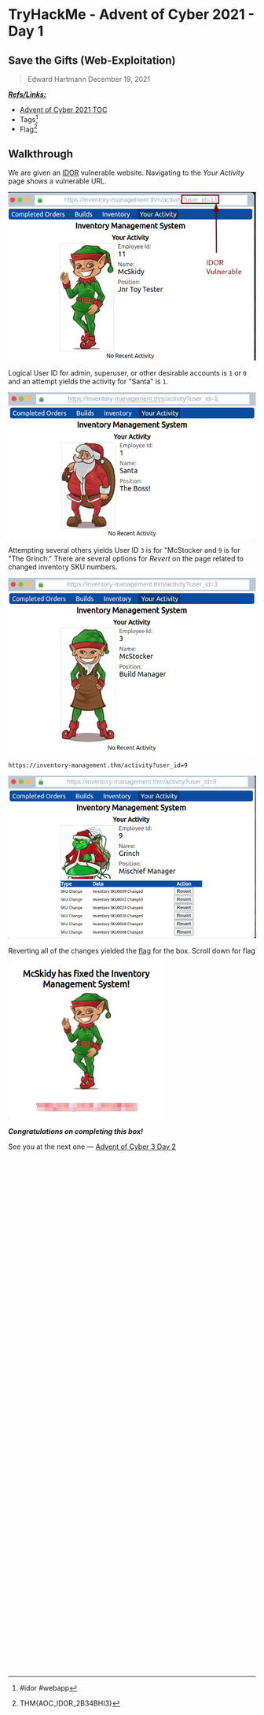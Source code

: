 # TryHackMe - Advent of Cyber 2021 - Day 1
## Save the Gifts (Web-Exploitation)
> Edward Hartmann
> December 19, 2021

***<u>Refs/Links:</u>***
- [Advent of Cyber 2021 TOC](Advent%20of%20Cyber%20Table%20of%20Contents.md)  
-  Tags[^1] 
-  Flag[^2]

[^1]: #idor #webapp 
[^2]: THM{AOC_IDOR_2B34BHI3}

## Walkthrough
We are given an [IDOR](../../../knowledge-base/vulnerabilities/insecure_direct_object_reference-IDOR.md) vulnerable website. Navigating to the *Your Activity* page shows a vulnerable URL. 

![IDOR Vuln Spotted](AoC-2021_Photos/Day_01/1.0_AoC-Day-1_12-19-21-IDOR_Vuln.png)

Logical User ID for admin, superuser, or other desirable accounts is `1` or `0` and an attempt yields the activity for "Santa" is `1`.

![Santa Activity](AoC-2021_Photos/Day_01/2.0_AoC-Day-1_12-19-21-Santa-Activity.png)

Attempting several others yields User ID  `3` is for "McStocker and `9` is for "The Grinch." There are several options for *Revert* on the page related to changed inventory SKU numbers. 

![McStocker](AoC-2021_Photos/Day_01/2.5_AoC-Day-1_12-19-21-McStocker.png)

```
https://inventory-management.thm/activity?user_id=9
```

![Grinch Activity](AoC-2021_Photos/Day_01/3.0_AoC-Day-1_12-19-21-Grinch-Activity-w-Reverts.png)

Reverting all of the changes yielded the [flag](AoC_2021_Day01.md#Flag%20THM%20AOC_IDOR_2B34BHI3) for the box.  Scroll down for flag

![Flag!](AoC-2021_Photos/Day_01/4.0_AoC-Day-1_12-19-21-Revert-To-Flags.png)

***Congratulations on completing this box!***  

See you at the next one &mdash; [Advent of Cyber 3 Day 2](AoC_2021_Day02.md)
</br>
</br>
</br>
</br>
</br>
</br>
</br>
</br>
</br>
</br>
</br>
</br>
</br>
</br>
</br>
</br>
</br>
</br>
</br>
</br>
</br>
</br>
</br>
</br>
</br>
</br>
</br>
</br>
</br>
</br>
</br>
</br>
</br>
</br>
</br>
</br>
</br>
</br>
</br>
</br>
</br>
</br>
</br>
</br>
</br>
</br>
</br>
</br>
</br>
</br>
</br>
</br>
</br>
</br>
</br>
</br>
</br>
</br>
</br>
</br>
</br>
</br>
</br>


